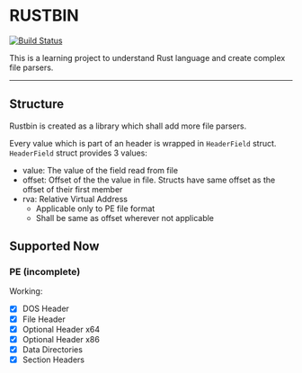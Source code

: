 # RUSTBIN

[![Build Status](https://app.travis-ci.com/sunilkr/rustbin.svg?branch=main)](https://app.travis-ci.com/sunilkr/rustbin)

This is a learning project to understand Rust language and create complex file parsers.

---

## Structure

Rustbin is created as a library which shall add more file parsers.

Every value which is part of an header is wrapped in `HeaderField` struct. `HeaderField` struct provides 3 values:

- value: The value of the field read from file
- offset: Offset of the the value in file. Structs have same offset as the offset of their first member
- rva: Relative Virtual Address
    - Applicable only to PE file format
    - Shall be same as offset wherever not applicable

## Supported Now

### PE (incomplete)

Working:

- [x] DOS Header
- [x] File Header
- [x] Optional Header x64
- [x] Optional Header x86
- [x] Data Directories
- [x] Section Headers
